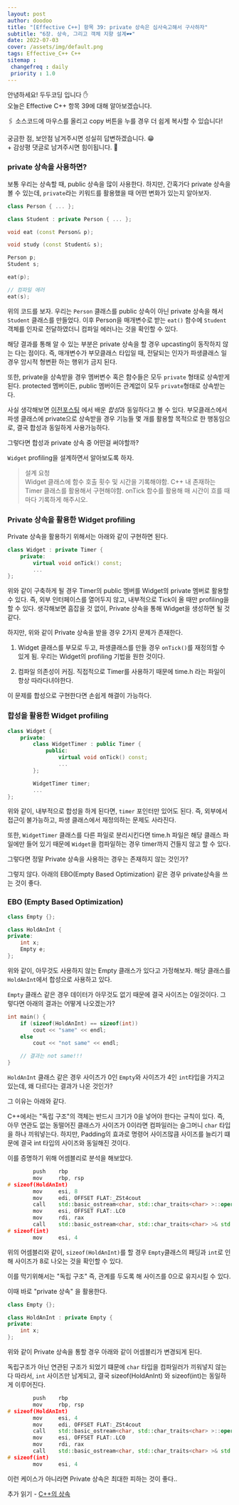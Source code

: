 ```yaml
---
layout: post
author: doodoo
title: "[Effective C++] 항목 39: private 상속은 심사숙고해서 구사하자"
subtitle: "6장. 상속, 그리고 객체 지향 설계🕶"
date: 2022-07-03
cover: /assets/img/default.png
tags: Effective_C++ C++
sitemap :
 changefreq : daily
 priority : 1.0
---
```

안녕하세요! <span class="doodoo">두두코딩</span> 입니다 ✋ <br>
오늘은 Effective C++ 항목 39에 대해 알아보겠습니다.

🖇 소스코드에 마우스를 올리고 <span class="tip">copy</span> 버튼을 누를 경우 더 쉽게 복사할 수 있습니다!

궁금한 점, 보안점 남겨주시면 성실히 답변하겠습니다. 😁 <br>
\+ 감상평 댓글로 남겨주시면 힘이됩니다. 🙇

### private 상속을 사용하면?
보통 우리는 상속할 때, public 상속을 많이 사용한다. 하지만, 간혹가다 private
상속을 볼 수 있는데, `private`라는 키워드를 활용했을 때 어떤 변화가 있는지
알아보자.

```cpp
class Person { ... };

class Student : private Person { ... };

void eat (const Person& p);

void study (const Student& s);

Person p;
Student s;

eat(p);

// 컴파일 에러
eat(s);
```

위의 코드를 보자. 우리는 `Person` 클래스를 public 상속이 아닌 private 상속을
해서 `Student` 클래스를 만들었다. 이후 Person을 매개변수로 받는 `eat()` 함수에
`Student` 객체를 인자로 전달하였더니 컴파일 에러나는 것을 확인할 수 있다.

해당 결과를 통해 알 수 있는 부분은 private 상속을 할 경우 upcasting이 동작하지
않는 다는 점이다. 즉, 매개변수가 부모클래스 타입일 때, 전달되는 인자가
파생클래스 일 경우 암시적 형변환 하는 행위가 금지 된다.

또한, private을 상속받을 경우 멤버변수 혹은 함수들은 모두 `private` 형태로
상속받게 된다. protected 멤버이든, public 멤버이든 관계없이 모두 `private`형태로
상속받는다.

사실 생각해보면 [이전포스팅]() 에서 배운 *합성*과 동일하다고 볼 수 있다.
부모클래스에서 파생 클래스에 private으로 상속받을 경우 기능들 몇 개를 활용할
목적으로 한 행동임으로, 결국 합성과 동일하게 사용가능하다.

그렇다면 합성과 private 상속 중 어떤걸 써야할까?

`Widget` profiling을 설계하면서 알아보도록 하자.

> 설계 요청 \
Widget 클래스에 함수 호출 횟수 및 시간을 기록해야함. C++ 내 존재하는 Timer
클래스를 활용해서 구현해야함. onTick 함수를 활용해 매 시간이 흐를 때 마다
기록하게 해주시오.

### Private 상속을 활용한 Widget profiling
Private 상속을 활용하기 위해서는 아래와 같이 구현하면 된다.

```cpp
class Widget : private Timer {
	private:
		virtual void onTick() const;
		...
};
```

위와 같이 구축하게 될 경우 Timer의 public 멤버를 Widget의 private 멤버로 활용할
수 있다. 즉, 외부 인터페이스를 열어두지 않고, 내부적으로 Tick이 올 때만
profiling을 할 수 있다. 생각해보면 흠잡을 것 없이, Private 상속을 통해 Widget을
생성하면 될 것 같다.

하지만, 위와 같이 Private 상속을 받을 경우 2가지 문제가 존재한다.

1. Widget 클래스를 부모로 두고, 파생클래스를 만들 경우 `onTick()`를 재정의할 수
   있게 됨. 우리는 Widget의 profiling 기법을 원한 것이다.

2. 컴파일 의존성이 커짐. 직접적으로 Timer를 사용하기 때문에 time.h 라는 파일이
   항상 따라다녀야한다.

이 문제를 합성으로 구현한다면 손쉽게 해결이 가능하다.

### 합성을 활용한 Widget profiling
```cpp
class Widget {
	private:
		class WidgetTimer : public Timer {
			public:
				virtual void onTick() const;
				...
		};

		WidgetTimer timer;
		...
};
```

위와 같이, 내부적으로 합성을 하게 된다면, `timer` 포인터만 있어도 된다. 즉,
외부에서 접근이 불가능하고, 파생 클래스에서 재정의하는 문제도 사라진다.

또한, `WidgetTimer` 클래스를 다른 파일로 분리시킨다면 time.h 파일은 해당 클래스
파일에만 들어 있기 때문에 `Widget`을 컴파일하는 경우 timer까지 건들지 않고 할 수
있다.

그렇다면 정말 Private 상속을 사용하는 경우는 존재하지 않는 것인가?

그렇지 않다. 아래의 EBO(Empty Based Optimization) 같은 경우 private상속을 쓰는
것이 좋다.

### EBO (Empty Based Optimization)
```cpp
class Empty {};

class HoldAnInt {
private:
	int x;
	Empty e;
};
```

위와 같이, 아무것도 사용하지 않는 Empty 클래스가 있다고 가정해보자. 해당
클래스를 `HoldAnInt`에서 합성으로 사용하고 있다.

`Empty` 클래스 같은 경우 데이터가 아무것도 없기 때문에 결국 사이즈는 0일것이다.
그렇다면 아래의 결과는 어떻게 나오겠는가?

```cpp
int main() {
	if (sizeof(HoldAnInt) == sizeof(int))
		cout << "same" << endl;
	else
		cout << "not same" << endl;

	// 결과는 not same!!!
}
```

`HoldAnInt` 클래스 같은 경우 사이즈가 0인 `Empty`와 사이즈가 4인 `int`타입을
가지고 있는데, 왜 다르다는 결과가 나온 것인가?

그 이유는 아래와 같다.

C++에서는 "독립 구조"의 객체는 반드시 크기가 0을 넣어야 한다는 규칙이 있다. 즉,
아무 연관도 없는 동떨어진 클래스가 사이즈가 0이라면 컴파일러는 슬그머니 `char`
타입을 하나 끼워넣는다. 하지만, Padding의 효과로 명령어 사이즈많큼 사이즈를
늘리기 떄문에 결국 int 타입의 사이즈와 동일해진 것이다.

이를 증명하기 위해 어셈블리로 분석을 해보았다.

```cpp
      	push    rbp
        mov     rbp, rsp
# sizeof(HoldAnInt)
        mov     esi, 8
        mov     edi, OFFSET FLAT:_ZSt4cout
        call    std::basic_ostream<char, std::char_traits<char> >::operator<<(unsigned long)
        mov     esi, OFFSET FLAT:.LC0
        mov     rdi, rax
        call    std::basic_ostream<char, std::char_traits<char> >& std::operator<< <std::char_traits<char> >(std::basic_ostream<char, std::char_traits<char> >&, char const*)
# sizeof(int)
        mov     esi, 4
```

위의 어셈블리와 같이, `sizeof(HoldAnInt)`를 할 경우 `Empty`클래스의 패딩과 `int`로 인해 사이즈가 8로 나오는 것을
확인할 수 있다.

이를 막기위해서는 "독립 구조" 즉, 관계를 두도록 해 사이즈를 0으로 유지시킬 수
있다.

이때 바로 "private 상속" 을 활용한다.

```cpp
class Empty {};

class HoldAnInt : private Empty {
private:
	int x;
};
```

위와 같이 Private 상속을 통할 경우 아래와 같이 어셈블리가 변경되게 된다.

독립구조가 아닌 연관된 구조가 되었기 떄문에 `char` 타입을 컴파일러가 끼워넣지
않는다 따라서, `int` 사이즈만 남게되고, 결국 sizeof(HoldAnInt) 와 sizeof(int)는
동일하게 이루어진다.

```cpp
        push    rbp
        mov     rbp, rsp
# sizeof(HoldAnInt)
        mov     esi, 4
        mov     edi, OFFSET FLAT:_ZSt4cout
        call    std::basic_ostream<char, std::char_traits<char> >::operator<<(unsigned long)
        mov     esi, OFFSET FLAT:.LC0
        mov     rdi, rax
        call    std::basic_ostream<char, std::char_traits<char> >& std::operator<< <std::char_traits<char> >(std::basic_ostream<char, std::char_traits<char> >&, char const*)
# sizeof(int)
        mov     esi, 4
```

이런 케이스가 아니라면 Private 상속은 최대한 피하는 것이 좋다..

추가 읽기 - [C++의 상속](https://www.scaler.com/topics/cpp/inheritance-in-cpp/)
